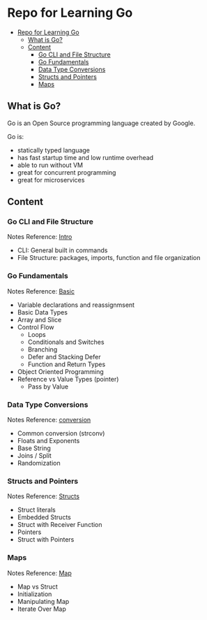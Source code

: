 # Repo for Learning Go

- [Repo for Learning Go](#repo-for-learning-go)
  - [What is Go?](#what-is-go)
  - [Content](#content)
    - [Go CLI and File Structure](#go-cli-and-file-structure)
    - [Go Fundamentals](#go-fundamentals)
    - [Data Type Conversions](#data-type-conversions)
    - [Structs and Pointers](#structs-and-pointers)
    - [Maps](#maps)

## What is Go?

Go is an Open Source programming language created by Google.

Go is:

- statically typed language
- has fast startup time and low runtime overhead
- able to run without VM
- great for concurrent programming
- great for microservices

## Content

### Go CLI and File Structure

Notes Reference: [Intro](./notes/1-intro.md)

- CLI: General built in commands
- File Structure: packages, imports, function and file organization

### Go Fundamentals

Notes Reference: [Basic](./notes/2-basic.md)

- Variable declarations and reassignmsent
- Basic Data Types
- Array and Slice
- Control Flow
  - Loops
  - Conditionals and Switches
  - Branching
  - Defer and Stacking Defer
  - Function and Return Types
- Object Oriented Programming
- Reference vs Value Types (pointer)
  - Pass by Value

### Data Type Conversions

Notes Reference: [conversion](./notes/3-conversion.md)

- Common conversion (strconv)
- Floats and Exponents
- Base String
- Joins / Split
- Randomization

### Structs and Pointers

Notes Reference: [Structs](./notes/4-structs.md)

- Struct literals
- Embedded Structs
- Struct with Receiver Function
- Pointers
- Struct with Pointers

### Maps

Notes Reference: [Map](./notes/5-maps.md)

- Map vs Struct
- Initialization
- Manipulating Map
- Iterate Over Map
